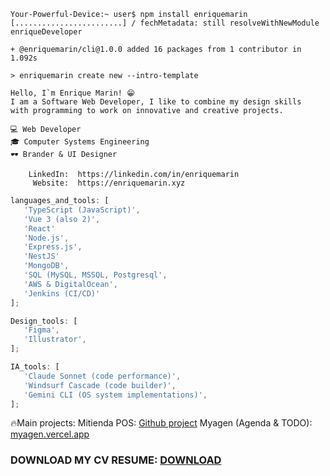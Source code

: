 ```shell
Your-Powerful-Device:~ user$ npm install enriquemarin
[........................] / fechMetadata: still resolveWithNewModule enriqueDeveloper

+ @enriquemarin/cli@1.0.0 added 16 packages from 1 contributor in 1.092s

> enriquemarin create new --intro-template

Hello, I`m Enrique Marin! 😁
I am a Software Web Developer, I like to combine my design skills
with programming to work on innovative and creative projects.

💻 Web Developer
🎓 Computer Systems Engineering
🕶 Brander & UI Designer

    LinkedIn:  https://linkedin.com/in/enriquemarin
     Website:  https://enriquemarin.xyz
```

```javascript
languages_and_tools: [
   'TypeScript (JavaScript)',
   'Vue 3 (also 2)',
   'React'
   'Node.js',
   'Express.js',
   'NestJS'
   'MongoDB',
   'SQL (MySQL, MSSQL, Postgresql',
   'AWS & DigitalOcean',
   'Jenkins (CI/CD)'
];
```

```javascript
Design_tools: [
   'Figma',
   'Illustrator',
];
```

```javascript
IA_tools: [
   'Claude Sonnet (code performance)',
   'Windsurf Cascade (code builder)',
   'Gemini CLI (OS system implementations)',
];
```
🔥Main projects:
Mitienda POS: [Github project](https://github.com/enrique159/mitienda-pos)
Myagen (Agenda & TODO): [myagen.vercel.app](https://myagen.vercel.app)
### DOWNLOAD MY CV RESUME: [DOWNLOAD](https://github.com/enrique159/cvresumen/blob/main/resumen_enriquemarin.pdf)
